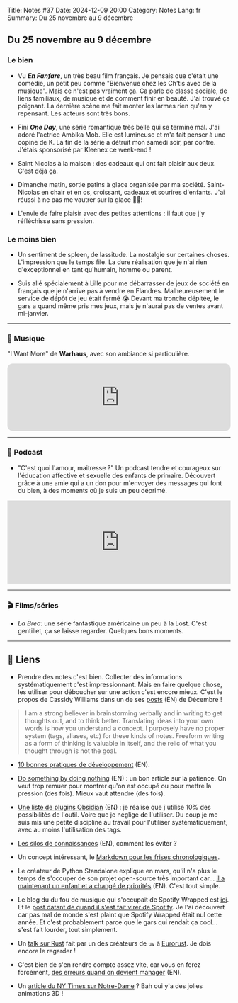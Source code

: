 Title: Notes #37
Date: 2024-12-09 20:00
Category: Notes
Lang: fr
Summary: Du 25 novembre au 9 décembre

## Du 25 novembre au 9 décembre

### Le bien

* Vu **_En Fanfare_**, un très beau film français. Je pensais que c'était une comédie, un petit peu comme "Bienvenue chez les Ch'tis avec de la musique". Mais ce n'est pas vraiment ça. Ca parle de classe sociale, de liens familiaux, de musique et de comment finir en beauté. J'ai trouvé ça poignant. La dernière scène me fait monter les larmes rien qu'en y repensant. Les acteurs sont très bons.

* Fini **_One Day_**, une série romantique très belle qui se termine mal. J'ai adoré l'actrice Ambika Mob. Elle est lumineuse et m'a fait penser à une copine de K. La fin de la série a détruit mon samedi soir, par contre. J'étais sponsorisé par Kleenex ce week-end !

* Saint Nicolas à la maison : des cadeaux qui ont fait plaisir aux deux. C'est déjà ça.

* Dimanche matin, sortie patins à glace organisée par ma société. Saint-Nicolas en chair et en os, croissant, cadeaux et sourires d'enfants. J'ai réussi à ne pas me vautrer sur la glace 💪🏼!

* L'envie de faire plaisir avec des petites attentions : il faut que j'y réfléchisse sans pression.

### Le moins bien

* Un sentiment de spleen, de lassitude. La nostalgie sur certaines choses. L'impression que le temps file. La dure réalisation que je n'ai rien d'exceptionnel en tant qu'humain, homme ou parent.

* Suis allé spécialement à Lille pour me débarrasser de jeux de société en français que je n'arrive pas à vendre en Flandres. Malheureusement le service de dépôt de jeu était fermé 😭 Devant ma tronche dépitée, le gars a quand même pris mes jeux, mais je n'aurai pas de ventes avant mi-janvier.

---

### 🎵 Musique

"I Want More" de **Warhaus**, avec son ambiance si particulière.

<iframe style="border-radius:12px" src="https://open.spotify.com/embed/track/1fjB51r9GbTQDr35eCPrK9?utm_source=generator" width="100%" height="152" frameBorder="0" allowfullscreen="" allow="autoplay; clipboard-write; encrypted-media; fullscreen; picture-in-picture" loading="lazy"></iframe>

---

### 🎤 Podcast

* "C'est quoi l'amour, maitresse ?" Un podcast tendre et courageux sur l'éducation affective et sexuelle des enfants de primaire. Découvert grâce à une amie qui a un don pour m'envoyer des messages qui font du bien, à des moments où je suis un peu déprimé.

<iframe title="Embed Player" width="100%" height="188px" src="https://embed.acast.com/157bb756-66a0-4d4e-88f9-6f024403eada/651d2ac816694d00120a2c92" scrolling="no" frameBorder="0" style="border:none;overflow:hidden;"></iframe>

---

### 🎬 Films/séries

* _La Brea_: une série fantastique américaine un peu à la Lost. C'est gentillet, ça se laisse regarder. Quelques bons moments.

---

## 🔗 Liens

* Prendre des notes c'est bien. Collecter des informations systématiquement c'est impressionnant. Mais en faire quelque chose, les utiliser pour déboucher sur une action c'est encore mieux. C'est le propos de Cassidy Williams dans un de ses [posts](https://cassidoo.co/post/note-takers-are-data-hoarders/) (EN) de Décembre !

> I am a strong believer in brainstorming verbally and in writing to get thoughts out, and to think better. Translating ideas into your own words is how you understand a concept. I purposely have no proper system (tags, aliases, etc) for these kinds of notes. Freeform writing as a form of thinking is valuable in itself, and the relic of what you thought through is not the goal.

* [10 bonnes pratiques de développement](https://zarar.dev/good-software-development-habits/) (EN).

* [Do something by doing nothing](https://dylanfitzgerald.net/blog/the-skill-that-is-not_doing/) (EN) : un bon article sur la patience. On veut trop remuer pour montrer qu'on est occupé ou pour mettre la pression (des fois). Mieux vaut attendre (des fois).

* [Une liste de plugins Obsidian](https://www.dsebastien.net/2022-10-19-the-must-have-obsidian-plugins/) (EN) : je réalise que j'utilise 10% des possibilités de l'outil. Voire que je néglige de l'utiliser. Du coup je me suis mis une petite discipline au travail pour l'utiliser systématiquement, avec au moins l'utilisation des tags.

* [Les silos de connaissances](https://leadership.garden/knowledge-silos/) (EN), comment les éviter ?

* Un concept intéressant, le [Markdown pour les frises chronologiques](https://markwhen.com/).

* Le créateur de Python Standalone explique en mars, qu'il n'a plus le temps de s'occuper de son projet open-source très important car... [il a maintenant un enfant et a changé de priorités](https://gregoryszorc.com/blog/2024/03/17/my-shifting-open-source-priorities/) (EN). C'est tout simple.

* Le blog du du fou de musique qui s'occupait de Spotify Wrapped est [ici](https://furia.com/). Et le [post datant de quand il s'est fait virer de Spotify](https://www.furia.com/page.cgi?type=log&skip=20#id471). Je l'ai découvert car pas mal de monde s'est plaint que Spotify Wrapped était nul cette année. Et c'est probablement parce que le gars qui rendait ça cool... s'est fait lourder, tout simplement.

* Un [talk sur Rust](https://www.youtube.com/watch?v=zOY9mc-zRxk) fait par un des créateurs de `uv` à [Eurorust](https://eurorust.eu/). Je dois encore le regarder !

* C'est bien de s'en rendre compte assez vite, car vous en ferez forcément, [des erreurs quand on devient manager](https://terriblesoftware.org/2024/12/04/the-6-mistakes-youre-going-to-make-as-a-new-manager/) (EN).

* Un [article du NY Times sur Notre-Dame](https://www.nytimes.com/interactive/2024/12/05/arts/design/notre-dame-reopens-paris.html?unlocked_article_code=1.fU4.bgNt.qbZCMNiF4aPf) ? Bah oui y'a des jolies animations 3D !
